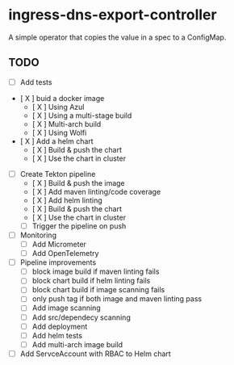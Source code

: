 # ingress-dns-export-controller

A simple operator that copies the value in a spec to a ConfigMap.

## TODO

* [ ] Add tests
* [ X ] buid a docker image
  * [ X ] Using Azul
  * [ X ] Using a multi-stage build
  * [ X ] Multi-arch build
  * [ X ] Using Wolfi
* [ X ] Add a helm chart
  * [ X ] Build & push the chart
  * [ X ] Use the chart in cluster
* [ ] Create Tekton pipeline
  * [ X ] Build & push the image
  * [ X ] Add maven linting/code coverage
  * [ X ] Add helm linting
  * [ X ] Build & push the chart
  * [ X ] Use the chart in cluster
  * [ ] Trigger the pipeline on push
* [ ] Monitoring
  * [ ] Add Micrometer
  * [ ] Add OpenTelemetry
*  [ ] Pipeline improvements
  * [  ] block image build if maven linting fails
  * [  ] block chart build if helm linting fails
  * [  ] block chart build if image scanning fails
  * [  ] only push tag if both image and maven linting pass
  * [  ] Add image scanning
  * [  ] Add src/dependecy scanning
  * [  ] Add deployment
  * [  ] Add helm tests
  * [  ] Add multi-arch image build
* [ ] Add ServceAccount with RBAC to Helm chart
